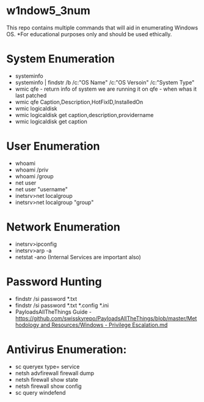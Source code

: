 # w1ndow5_3num
This repo contains multiple commands that will aid in enumerating Windows OS.  *For educational purposes only and should be used ethically.

# System Enumeration

- systeminfo
- systeminfo | findstr /b /c:"OS Name" /c:"OS Versoin" /c:"System Type"
- wmic qfe - return info of system we are running it on qfe - when whas it last patched
- wmic qfe Caption,Description,HotFixID,InstalledOn
- wmic logicaldisk
- wmic logicaldisk get caption,description,providername
- wmic logicaldisk get caption

# User Enumeration

- whoami
- whoami /priv
- whoami /group
- net user
- net user "username"
- inetsrv>net localgroup
- inetsrv>net localgroup "group"


# Network Enumeration

- inetsrv>ipconfig
- inetsrv>arp -a
- netstat -ano (Internal Services are important also)

# Password Hunting

- findstr /si password *.txt
- findstr /si password *.txt *.config *.ini
- PayloadsAllTheThings Guide - [https://github.com/swisskyrepo/PayloadsAllTheThings/blob/master/Methodology and Resources/Windows - Privilege Escalation.md](https://github.com/swisskyrepo/PayloadsAllTheThings/blob/master/Methodology%20and%20Resources/Windows%20-%20Privilege%20Escalation.md)


# Antivirus Enumeration: 

- sc queryex type= service
- netsh advfirewall firewall dump
- netsh firewall show state
- netsh firewall show config
- sc query windefend

